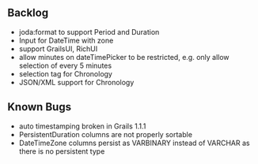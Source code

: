 ## Backlog

* joda:format to support Period and Duration
* Input for DateTime with zone
* support GrailsUI, RichUI
* allow minutes on dateTimePicker to be restricted, e.g. only allow selection of every 5 minutes
* selection tag for Chronology
* JSON/XML support for Chronology

## Known Bugs

* auto timestamping broken in Grails 1.1.1
* PersistentDuration columns are not properly sortable
* DateTimeZone columns persist as VARBINARY instead of VARCHAR as there is no persistent type